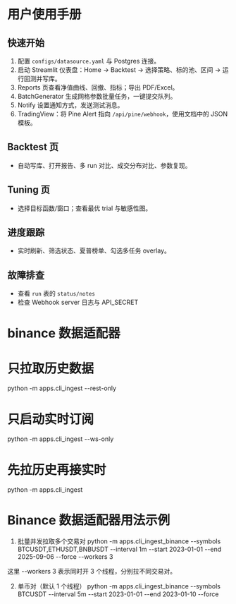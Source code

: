 # 用户使用手册

## 快速开始
1. 配置 `configs/datasource.yaml` 与 Postgres 连接。
2. 启动 Streamlit 仪表盘：Home → Backtest → 选择策略、标的池、区间 → 运行回测并写库。
3. Reports 页查看净值曲线、回撤、指标；导出 PDF/Excel。
4. BatchGenerator 生成网格参数批量任务，一键提交队列。
5. Notify 设置通知方式，发送测试消息。
6. TradingView：将 Pine Alert 指向 `/api/pine/webhook`，使用文档中的 JSON 模板。

## Backtest 页
- 自动写库、打开报告、多 run 对比、成交分布对比、参数复现。

## Tuning 页
- 选择目标函数/窗口；查看最优 trial 与敏感性图。

## 进度跟踪
- 实时刷新、筛选状态、夏普榜单、勾选多任务 overlay。

## 故障排查
- 查看 `run` 表的 `status/notes`
- 检查 Webhook server 日志与 API_SECRET



# binance 数据适配器

# 只拉取历史数据
python -m apps.cli_ingest --rest-only

# 只启动实时订阅
python -m apps.cli_ingest --ws-only

# 先拉历史再接实时
python -m apps.cli_ingest



# Binance 数据适配器用法示例
1. 批量并发拉取多个交易对
python -m apps.cli_ingest_binance --symbols BTCUSDT,ETHUSDT,BNBUSDT --interval 1m --start 2023-01-01 --end 2025-09-06 --force --workers 3

这里 --workers 3 表示同时开 3 个线程，分别拉不同交易对。

2. 单币对（默认 1 个线程）
python -m apps.cli_ingest_binance --symbols BTCUSDT --interval 5m --start 2023-01-01 --end 2023-01-10 --force

